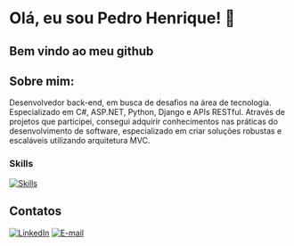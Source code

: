 # Olá, eu sou Pedro Henrique! 👋

## Bem vindo ao meu github

## Sobre mim:
Desenvolvedor back-end, em busca de desafios na área de tecnologia.
Especializado em C#, ASP.NET, Python, Django e APIs RESTful. Através de projetos que participei, consegui adquirir conhecimentos nas práticas do desenvolvimento de software, especializado em criar soluções robustas e escaláveis utilizando arquitetura MVC.


### Skills

[![Skills](https://skillicons.dev/icons?i=cs,net,python,django,mysql,postgres,docker,git,postman)](https://skillicons.dev)

## Contatos
[![LinkedIn](https://img.shields.io/badge/LinkedIn-0077B5?style=for-the-badge&logo=linkedin&logoColor=white)](https://www.linkedin.com/in/pedrohaugusto/)
[![E-mail](https://img.shields.io/badge/Gmail-D14836?style=for-the-badge&logo=gmail&logoColor=white)](mailto:pedrohaugusto12@gmail.com)

